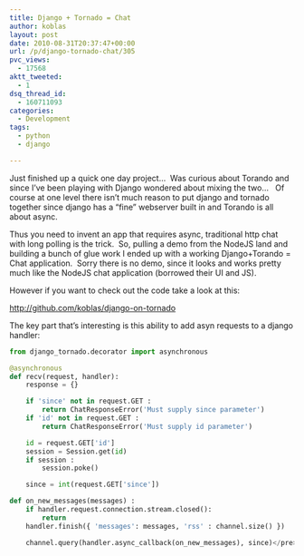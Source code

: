 ```yaml
---
title: Django + Tornado = Chat
author: koblas
layout: post
date: 2010-08-31T20:37:47+00:00
url: /p/django-tornado-chat/305
pvc_views:
  - 17568
aktt_tweeted:
  - 1
dsq_thread_id:
  - 160711093
categories:
  - Development
tags:
  - python
  - django

---
```

Just finished up a quick one day project&#8230;  Was curious about Torando and since I&#8217;ve been playing with Django wondered about mixing the two&#8230;   Of course at one level there isn&#8217;t much reason to put django and tornado together since django has a &#8220;fine&#8221; webserver built in and Torando is all about async.

Thus you need to invent an app that requires async, traditional http chat with long polling is the trick.  So, pulling a demo from the NodeJS land and building a bunch of glue work I ended up with a working Django+Torando = Chat application.  Sorry there is no demo, since it looks and works pretty much like the NodeJS chat application (borrowed their UI and JS).

However if you want to check out the code take a look at this:

<http://github.com/koblas/django-on-tornado>

The key part that&#8217;s interesting is this ability to add asyn requests to a django handler:

```python
from django_tornado.decorator import asynchronous

@asynchronous
def recv(request, handler):
    response = {}

    if 'since' not in request.GET :
        return ChatResponseError('Must supply since parameter')
    if 'id' not in request.GET :
        return ChatResponseError('Must supply id parameter')

    id = request.GET['id']
    session = Session.get(id)
    if session :
        session.poke()

    since = int(request.GET['since'])

def on_new_messages(messages) :
    if handler.request.connection.stream.closed():
        return
    handler.finish({ 'messages': messages, 'rss' : channel.size() })

    channel.query(handler.async_callback(on_new_messages), since)</pre>
```
